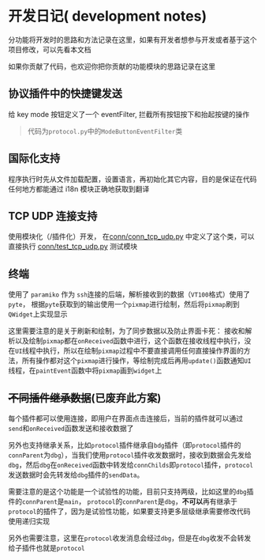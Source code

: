 开发日记( development notes)
======

分功能将开发时的思路和方法记录在这里，如果有开发者想参与开发或者基于这个项目修改，可以先看本文档

如果你贡献了代码，也欢迎你把你贡献的功能模块的思路记录在这里


## 协议插件中的快捷键发送

给 key mode 按钮定义了一个 eventFilter, 拦截所有按钮按下和抬起按键的操作
> 代码为`protocol.py`中的`ModeButtonEventFilter`类



## 国际化支持

程序执行时先从文件加载配置，设置语言，再初始化其它内容，目的是保证在代码任何地方都能通过 i18n 模块正确地获取到翻译


## TCP UDP 连接支持

使用模块化（/插件化）开发， 在[conn/conn_tcp_udp.py](../conn/conn_tcp_udp.py) 中定义了这个类，可以直接执行 [conn/test_tcp_udp.py](../conn/test_tcp_udp.py) 测试模块

## 终端

使用了 `paramiko` 作为 `ssh`连接的后端，解析接收到的数据（`VT100`格式）使用了`pyte`， 根据`pyte`获取到的输出使用一个`pixmap`进行绘制，然后将`pixmap`刷到`QWidget`上实现显示

这里需要注意的是关于刷新和绘制，为了同步数据以及防止界面卡死：
接收和解析以及绘制`pixmap`都在`onReceived`函数中进行，这个函数在接收线程中执行，没在`UI`线程中执行，所以在绘制`pixmap`过程中不要直接调用任何直接操作界面的方法，所有操作都对这个`pixmap`进行操作，等绘制完成后再用`update()`函数通知`UI`线程，在`paintEvent`函数中将`pixmap`画到`widget`上


## ~~不同插件继承数据~~(已废弃此方案)

每个插件都可以使用连接，即用户在界面点击连接后，当前的插件就可以通过`send`和`onReceived`函数发送和接收数据了

另外也支持继承关系，比如`protocol`插件继承自`bdg`插件（即`protocol`插件的`connParent`为`dbg`），当我们使用`protocol`插件收发数据时，接收到数据会先发给`dbg`，然后`dbg`在`onReceived`函数中转发给`connChilds`即`protocol`插件，`protocol`发送数据时会先转发给`dbg`插件的`sendData`。

需要注意的是这个功能是一个试验性的功能，目前只支持两级，比如这里的`dbg`插件的`connParent`是`main`， `protocol`的`connParent`是`dbg`，**不可以**再有继承于`protocol`的插件了，因为是试验性功能，如果要支持更多层级继承需要修改代码使用递归实现

另外也需要注意，这里在`protocol`收发消息会经过`dbg`，但是在`dbg`收发不会转发给子插件也就是`protocol`










